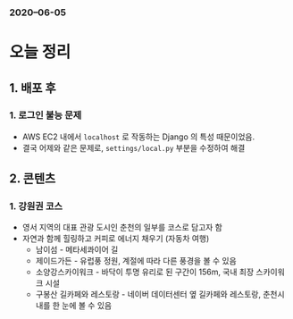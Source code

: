 ### 2020–06-05

# 오늘 정리

## 1. 배포 후

### 1. 로그인 불능 문제

* AWS EC2 내에서 `localhost` 로 작동하는 Django 의 특성 때문이었음.
* 결국 어제와 같은 문제로, `settings/local.py` 부분을 수정하여 해결



## 2. 콘텐츠

### 1. 강원권 코스

* 영서 지역의 대표 관광 도시인 춘천의 일부를 코스로 담고자 함
* 자연과 함께 힐링하고 커피로 에너지 채우기 (자동차 여행)
  * 남이섬 - 메타세콰이어 길
  * 제이드가든 - 유럽풍 정원, 계절에 따라 다른 풍경을 볼 수 있음
  * 소양강스카이워크 - 바닥이 투명 유리로 된 구간이 156m, 국내 최장 스카이워크 시설
  * 구봉산 길카페와 레스토랑 - 네이버 데이터센터 옆 길카페와 레스토랑, 춘천시내를 한 눈에 볼 수 있음


